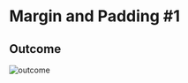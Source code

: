 # Margin and Padding #1

## Outcome

![outcome](https://github.com/NopeThisIsShini/CSS-Exercise/assets/159548818/d8df8c84-08db-4ddd-a54a-201003479bb7)
